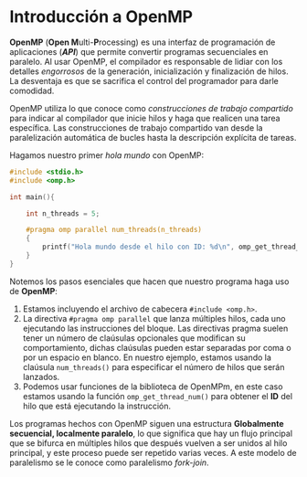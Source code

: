 # Introducción a OpenMP

**OpenMP** (**Open M**ulti-**P**rocessing) es una interfaz de programación de aplicaciones (***API***) que permite convertir programas secuenciales en paralelo. Al usar OpenMP, el compilador es responsable de lidiar con los detalles *engorrosos* de la generación, inicialización y finalización de hilos. La desventaja es que se sacrifica el control del programador para darle comodidad.

OpenMP utiliza lo que conoce como *construcciones de trabajo compartido* para indicar al compilador que inicie hilos y haga que realicen una tarea específica. Las construcciones de trabajo compartido van desde la paralelización automática de bucles hasta la descripción explícita de tareas.

Hagamos nuestro primer *hola mundo* con OpenMP:

```c
#include <stdio.h>
#include <omp.h>

int main(){

    int n_threads = 5;

    #pragma omp parallel num_threads(n_threads)
    {
        printf("Hola mundo desde el hilo con ID: %d\n", omp_get_thread_num());
    }
}
```

Notemos los pasos esenciales que hacen que nuestro programa haga uso de **OpenMP**:

1. Estamos incluyendo el archivo de cabecera `#include <omp.h>`.
2. La directiva `#pragma omp parallel` que lanza múltiples hilos, cada uno ejecutando las instrucciones del bloque. Las directivas pragma suelen tener un número de claúsulas opcionales que modifican su comportamiento, dichas claúsulas pueden estar separadas por coma o por un espacio en blanco. En nuestro ejemplo, estamos usando la claúsula `num_threads()` para especificar el número de hilos que serán lanzados.
3. Podemos usar funciones de la biblioteca de OpenMPm, en este caso estamos usando la función `omp_get_thread_num()` para obtener el **ID** del hilo que está ejecutando la instrucción.

Los programas hechos con OpenMP siguen una estructura **Globalmente secuencial, localmente paralelo**, lo que significa que hay un flujo principal que se bifurca en múltiples hilos que después vuelven a ser unidos al hilo principal, y este proceso puede ser repetido varias veces. A este modelo de paralelismo se le conoce como paralelismo *fork-join*.

